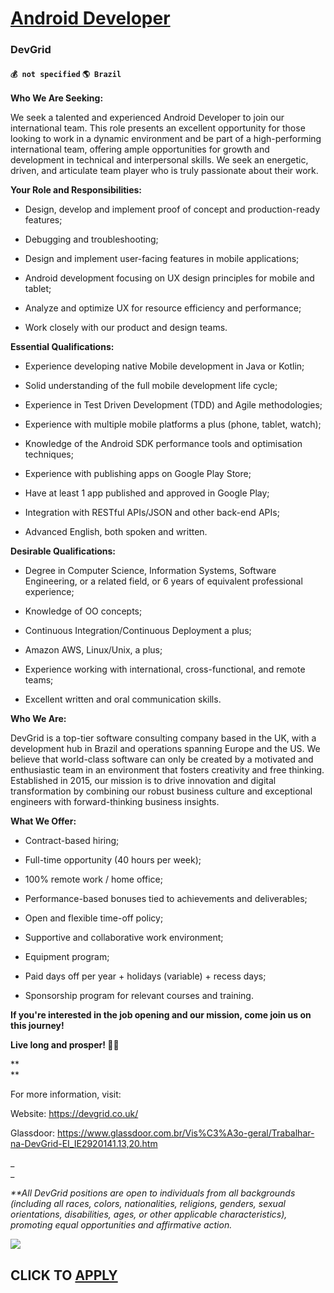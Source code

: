 # [Android Developer](https://www.remotewlb.com/apply/android-developer-80607)  
### DevGrid  
#### `💰 not specified` `🌎 Brazil`  

**Who We Are Seeking:**

We seek a talented and experienced Android Developer to join our international team. This role presents an excellent opportunity for those looking to work in a dynamic environment and be part of a high-performing international team, offering ample opportunities for growth and development in technical and interpersonal skills. We seek an energetic, driven, and articulate team player who is truly passionate about their work.

  

**Your Role and Responsibilities:**

  * Design, develop and implement proof of concept and production-ready features;

  * Debugging and troubleshooting;

  * Design and implement user-facing features in mobile applications;

  * Android development focusing on UX design principles for mobile and tablet;

  * Analyze and optimize UX for resource efficiency and performance;

  * Work closely with our product and design teams.

 **Essential Qualifications:**

  * Experience developing native Mobile development in Java or Kotlin; 

  * Solid understanding of the full mobile development life cycle;

  * Experience in Test Driven Development (TDD) and Agile methodologies;

  * Experience with multiple mobile platforms a plus (phone, tablet, watch);

  * Knowledge of the Android SDK performance tools and optimisation techniques;

  * Experience with publishing apps on Google Play Store;

  * Have at least 1 app published and approved in Google Play;

  * Integration with RESTful APIs/JSON and other back-end APIs;

  * Advanced English, both spoken and written.

  

**Desirable Qualifications:**

  * Degree in Computer Science, Information Systems, Software Engineering, or a related field, or 6 years of equivalent professional experience;

  * Knowledge of OO concepts;

  * Continuous Integration/Continuous Deployment a plus;

  * Amazon AWS, Linux/Unix, a plus;

  * Experience working with international, cross-functional, and remote teams;

  * Excellent written and oral communication skills.

  

**Who We Are:**

DevGrid is a top-tier software consulting company based in the UK, with a development hub in Brazil and operations spanning Europe and the US. We believe that world-class software can only be created by a motivated and enthusiastic team in an environment that fosters creativity and free thinking. Established in 2015, our mission is to drive innovation and digital transformation by combining our robust business culture and exceptional engineers with forward-thinking business insights.

  

**What We Offer:**

  * Contract-based hiring;

  * Full-time opportunity (40 hours per week);

  * 100% remote work / home office;

  * Performance-based bonuses tied to achievements and deliverables;

  * Open and flexible time-off policy;

  * Supportive and collaborative work environment;

  * Equipment program;

  * Paid days off per year + holidays (variable) + recess days;

  * Sponsorship program for relevant courses and training.

  

**If you're interested in the job opening and our mission, come join us on this journey!**

**Live long and prosper! 🖖🚀**

**  
**

For more information, visit:

Website: https://devgrid.co.uk/

Glassdoor: https://www.glassdoor.com.br/Vis%C3%A3o-geral/Trabalhar-na-DevGrid-EI_IE2920141.13,20.htm

_  
_

_**All DevGrid positions are open to individuals from all backgrounds (including all races, colors, nationalities, religions, genders, sexual orientations, disabilities, ages, or other applicable characteristics), promoting equal opportunities and affirmative action._  

![](https://remotive.com/job/track/1900637/blank.gif?source=public_api)  
## CLICK TO [APPLY](https://www.remotewlb.com/apply/android-developer-80607)

